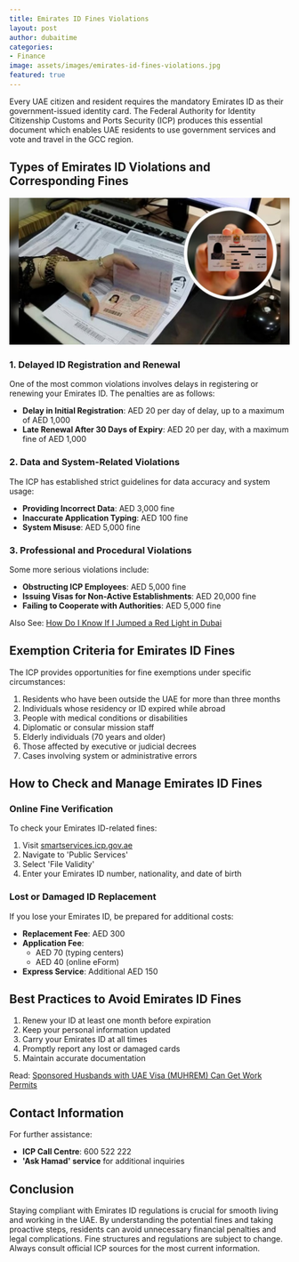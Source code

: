 ```yaml
---
title: Emirates ID Fines Violations
layout: post
author: dubaitime
categories: 
- Finance
image: assets/images/emirates-id-fines-violations.jpg
featured: true
--- 
```


Every UAE citizen and resident requires the mandatory Emirates ID as their government-issued identity card. The Federal Authority for Identity Citizenship Customs and Ports Security (ICP) produces this essential document which enables UAE residents to use government services and vote and travel in the GCC region.

## Types of Emirates ID Violations and Corresponding Fines

![uae-visa-fines](/assets/images/uae-visa-fines.jpg)

### 1. Delayed ID Registration and Renewal
One of the most common violations involves delays in registering or renewing your Emirates ID. The penalties are as follows:
- **Delay in Initial Registration**: AED 20 per day of delay, up to a maximum of AED 1,000
- **Late Renewal After 30 Days of Expiry**: AED 20 per day, with a maximum fine of AED 1,000

### 2. Data and System-Related Violations
The ICP has established strict guidelines for data accuracy and system usage:
- **Providing Incorrect Data**: AED 3,000 fine
- **Inaccurate Application Typing**: AED 100 fine
- **System Misuse**: AED 5,000 fine

### 3. Professional and Procedural Violations
Some more serious violations include:
- **Obstructing ICP Employees**: AED 5,000 fine
- **Issuing Visas for Non-Active Establishments**: AED 20,000 fine
- **Failing to Cooperate with Authorities**: AED 5,000 fine

Also See: [How Do I Know If I Jumped a Red Light in Dubai](https://dubaitime.github.io/how-do-i-know-if-i-jumped-a-red-light-in-dubai/)

## Exemption Criteria for Emirates ID Fines
The ICP provides opportunities for fine exemptions under specific circumstances:
1. Residents who have been outside the UAE for more than three months
2. Individuals whose residency or ID expired while abroad
3. People with medical conditions or disabilities
4. Diplomatic or consular mission staff
5. Elderly individuals (70 years and older)
6. Those affected by executive or judicial decrees
7. Cases involving system or administrative errors

## How to Check and Manage Emirates ID Fines
### Online Fine Verification
To check your Emirates ID-related fines:
1. Visit [smartservices.icp.gov.ae](https://smartservices.icp.gov.ae)
2. Navigate to 'Public Services'
3. Select 'File Validity'
4. Enter your Emirates ID number, nationality, and date of birth

### Lost or Damaged ID Replacement
If you lose your Emirates ID, be prepared for additional costs:
- **Replacement Fee**: AED 300
- **Application Fee**: 
  - AED 70 (typing centers)
  - AED 40 (online eForm)
- **Express Service**: Additional AED 150

## Best Practices to Avoid Emirates ID Fines
1. Renew your ID at least one month before expiration
2. Keep your personal information updated
3. Carry your Emirates ID at all times
4. Promptly report any lost or damaged cards
5. Maintain accurate documentation

Read: [Sponsored Husbands with UAE Visa (MUHREM) Can Get Work Permits](https://dubaitime.github.io/muhrem-visa-work-permit/)

## Contact Information
For further assistance:
- **ICP Call Centre**: 600 522 222
- **'Ask Hamad' service** for additional inquiries

## Conclusion
Staying compliant with Emirates ID regulations is crucial for smooth living and working in the UAE. By understanding the potential fines and taking proactive steps, residents can avoid unnecessary financial penalties and legal complications. Fine structures and regulations are subject to change. Always consult official ICP sources for the most current information.
